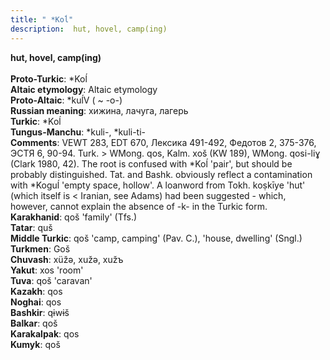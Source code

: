 ```yaml
---
title: " *Koĺ"
description:  hut, hovel, camp(ing)
---
```

<p data-pagefind-weight="0.5">
<strong> hut, hovel, camp(ing)</strong><br><br>
<strong>Proto-Turkic</strong>:  *Koĺ<br>
<strong>Altaic etymology</strong>:  Altaic etymology<br>
<strong> Proto-Altaic</strong>:  *kuĺV ( ~ -o-)<br>
<strong>Russian meaning</strong>:  хижина, лачуга, лагерь<br>
<strong>Turkic</strong>:  *Koĺ<br>
<strong>Tungus-Manchu</strong>:  *kuli-, *kuli-ti-<br>
<strong>Comments</strong>:  VEWT 283, EDT 670, Лексика 491-492, Федотов 2, 375-376, ЭСТЯ 6, 90-94. Turk. > WMong. qos, Kalm. xoš (KW 189), WMong. qosi-liɣ (Clark 1980, 42). The root is confused with *Koĺ 'pair', but should be probably distinguished. Tat. and Bashk. obviously reflect a contamination with *Koguĺ 'empty space, hollow'. A loanword from Tokh. koṣkīye 'hut' (which itself is < Iranian, see Adams) had been suggested - which, however, cannot explain the absence of -k- in the Turkic form.<br>
<strong>Karakhanid</strong>:  qoš 'family' (Tfs.)<br>
<strong>Tatar</strong>:  quš<br>
<strong>Middle Turkic</strong>:  qoš 'camp, camping' (Pav. C.), 'house, dwelling' (Sngl.)<br>
<strong>Turkmen</strong>:  Goš<br>
<strong>Chuvash</strong>:  xüžǝ, xužǝ, xužъ<br>
<strong>Yakut</strong>:  xos 'room'<br>
<strong>Tuva</strong>:  qoš 'caravan'<br>
<strong>Kazakh</strong>:  qos<br>
<strong>Noghai</strong>:  qos<br>
<strong>Bashkir</strong>:  qɨwɨš<br>
<strong>Balkar</strong>:  qoš<br>
<strong>Karakalpak</strong>:  qos<br>
<strong>Kumyk</strong>:  qoš<br>

</p>
